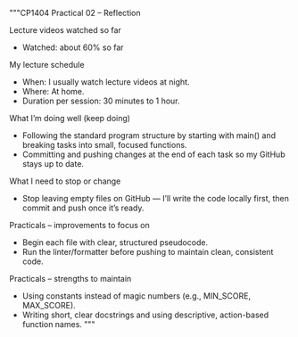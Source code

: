  """CP1404 Practical 02 – Reflection

Lecture videos watched so far
- Watched: about 60% so far

My lecture schedule
- When: I usually watch lecture videos at night.
- Where: At home.
- Duration per session: 30 minutes to 1 hour.

What I’m doing well (keep doing)
- Following the standard program structure by starting with main() and breaking tasks into small, focused functions.
- Committing and pushing changes at the end of each task so my GitHub stays up to date.

What I need to stop or change
- Stop leaving empty files on GitHub — I’ll write the code locally first, then commit and push once it’s ready.

Practicals – improvements to focus on
- Begin each file with clear, structured pseudocode.
- Run the linter/formatter before pushing to maintain clean, consistent code.

Practicals – strengths to maintain
- Using constants instead of magic numbers (e.g., MIN_SCORE, MAX_SCORE).
- Writing short, clear docstrings and using descriptive, action-based function names.
"""
